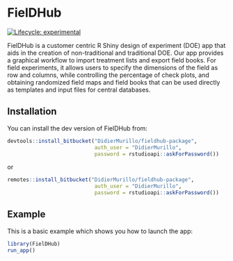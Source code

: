 # FielDHub


[![Lifecycle: experimental](https://img.shields.io/badge/lifecycle-experimental-orange.svg)](https://www.tidyverse.org/lifecycle/#experimental)


FielDHub is a customer centric R Shiny design of experiment (DOE) app that aids in the 
creation of non-traditional and traditional DOE. Our app provides a graphical workflow to import 
treatment lists and export field books. For field experiments, it allows users to specify the 
dimensions of the field as row and columns, while controlling the percentage of check plots, and 
obtaining randomized field maps and field books that can be used directly as templates and input 
files for central databases.

## Installation

You can install the dev version of FielDHub from:

``` r
devtools::install_bitbucket("DidierMurillo/fieldhub-package", 
                            auth_user = "DidierMurillo", 
                            password = rstudioapi::askForPassword())
```

or 


``` r
remotes::install_bitbucket("DidierMurillo/fieldhub-package", 
                            auth_user = "DidierMurillo", 
                            password = rstudioapi::askForPassword())
```

## Example

This is a basic example which shows you how to launch the app:

``` r
library(FielDHub)
run_app()
```


